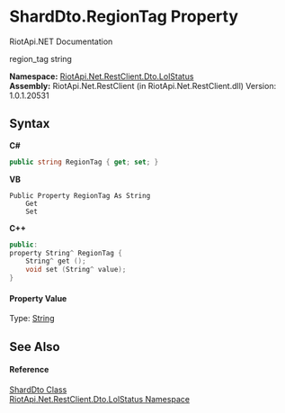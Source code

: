 # ShardDto.RegionTag Property 
RiotApi.NET Documentation 

region_tag string

**Namespace:**&nbsp;<a href="66f53e8a-3927-5030-7a13-b2f33de3f826">RiotApi.Net.RestClient.Dto.LolStatus</a><br />**Assembly:**&nbsp;RiotApi.Net.RestClient (in RiotApi.Net.RestClient.dll) Version: 1.0.1.20531

## Syntax

**C#**<br />
``` C#
public string RegionTag { get; set; }
```

**VB**<br />
``` VB
Public Property RegionTag As String
	Get
	Set
```

**C++**<br />
``` C++
public:
property String^ RegionTag {
	String^ get ();
	void set (String^ value);
}
```


#### Property Value
Type: <a href="http://msdn2.microsoft.com/en-us/library/s1wwdcbf" target="_blank">String</a>

## See Also


#### Reference
<a href="1224db61-0a93-165f-737f-ac99a3532529">ShardDto Class</a><br /><a href="66f53e8a-3927-5030-7a13-b2f33de3f826">RiotApi.Net.RestClient.Dto.LolStatus Namespace</a><br />